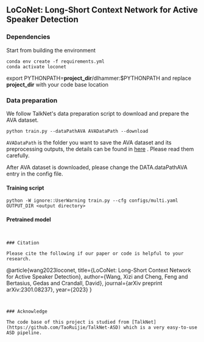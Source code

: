 ## LoCoNet: Long-Short Context Network for Active Speaker Detection



### Dependencies

Start from building the environment
```
conda env create -f requirements.yml
conda activate loconet
```
export PYTHONPATH=**project_dir**/dlhammer:$PYTHONPATH
and replace **project_dir** with your code base location



### Data preparation

We follow TalkNet's data preparation script to download and prepare the AVA dataset.

```
python train.py --dataPathAVA AVADataPath --download 
```

`AVADataPath` is the folder you want to save the AVA dataset and its preprocessing outputs, the details can be found in [here](https://github.com/TaoRuijie/TalkNet_ASD/blob/main/utils/tools.py#L34) . Please read them carefully.

After AVA dataset is downloaded, please change the DATA.dataPathAVA entry in the config file. 

#### Training script
```
python -W ignore::UserWarning train.py --cfg configs/multi.yaml OUTPUT_DIR <output directory>
```



#### Pretrained model

```


### Citation

Please cite the following if our paper or code is helpful to your research.
```
@article{wang2023loconet,
  title={LoCoNet: Long-Short Context Network for Active Speaker Detection},
  author={Wang, Xizi and Cheng, Feng and Bertasius, Gedas and Crandall, David},
  journal={arXiv preprint arXiv:2301.08237},
  year={2023}
}
```


### Acknowledge

The code base of this project is studied from [TalkNet](https://github.com/TaoRuijie/TalkNet-ASD) which is a very easy-to-use ASD pipeline.


